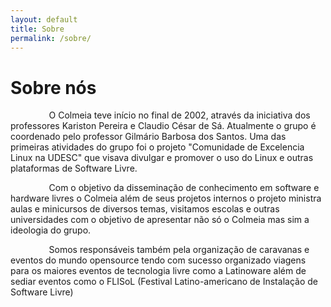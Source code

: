 ```yaml
---
layout: default
title: Sobre
permalink: /sobre/
---
```


# Sobre nós

⠀⠀⠀⠀⠀⠀O Colmeia teve início no final de 2002, através da iniciativa dos professores Kariston Pereira e Claudio César de Sá. Atualmente o grupo é coordenado pelo professor Gilmário Barbosa dos Santos. Uma das primeiras atividades do grupo foi o projeto "Comunidade de Excelencia Linux na UDESC" que visava divulgar e promover o uso do Linux e outras plataformas de Software Livre. 

⠀⠀⠀⠀⠀⠀Com o objetivo da disseminação de conhecimento em software e hardware livres o Colmeia além de seus projetos internos o projeto ministra aulas e minicursos de diversos temas, visitamos escolas e outras universidades com o objetivo de apresentar não só o Colmeia mas sim a ideologia do grupo.

⠀⠀⠀⠀⠀⠀Somos responsáveis também pela organização de caravanas e eventos do mundo opensource tendo com sucesso organizado viagens para os maiores eventos de tecnologia livre como a Latinoware além de sediar eventos como o FLISoL (Festival Latino-americano de Instalação de Software Livre)